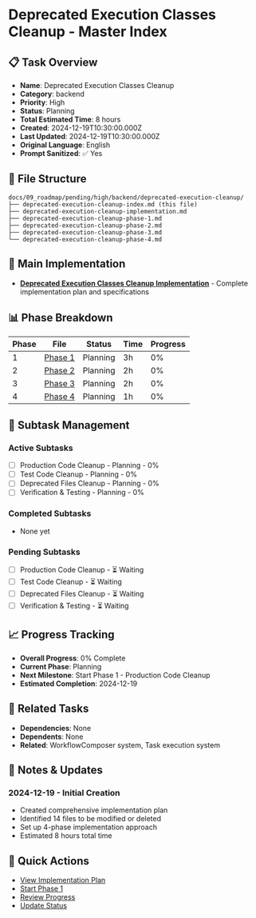 # Deprecated Execution Classes Cleanup - Master Index

## 📋 Task Overview
- **Name**: Deprecated Execution Classes Cleanup
- **Category**: backend
- **Priority**: High
- **Status**: Planning
- **Total Estimated Time**: 8 hours
- **Created**: 2024-12-19T10:30:00.000Z
- **Last Updated**: 2024-12-19T10:30:00.000Z
- **Original Language**: English
- **Prompt Sanitized**: ✅ Yes

## 📁 File Structure
```
docs/09_roadmap/pending/high/backend/deprecated-execution-cleanup/
├── deprecated-execution-cleanup-index.md (this file)
├── deprecated-execution-cleanup-implementation.md
├── deprecated-execution-cleanup-phase-1.md
├── deprecated-execution-cleanup-phase-2.md
├── deprecated-execution-cleanup-phase-3.md
└── deprecated-execution-cleanup-phase-4.md
```

## 🎯 Main Implementation
- **[Deprecated Execution Classes Cleanup Implementation](./deprecated-execution-cleanup-implementation.md)** - Complete implementation plan and specifications

## 📊 Phase Breakdown
| Phase | File | Status | Time | Progress |
|-------|------|--------|------|----------|
| 1 | [Phase 1](./deprecated-execution-cleanup-phase-1.md) | Planning | 3h | 0% |
| 2 | [Phase 2](./deprecated-execution-cleanup-phase-2.md) | Planning | 2h | 0% |
| 3 | [Phase 3](./deprecated-execution-cleanup-phase-3.md) | Planning | 2h | 0% |
| 4 | [Phase 4](./deprecated-execution-cleanup-phase-4.md) | Planning | 1h | 0% |

## 🔄 Subtask Management
### Active Subtasks
- [ ] Production Code Cleanup - Planning - 0%
- [ ] Test Code Cleanup - Planning - 0%
- [ ] Deprecated Files Cleanup - Planning - 0%
- [ ] Verification & Testing - Planning - 0%

### Completed Subtasks
- None yet

### Pending Subtasks
- [ ] Production Code Cleanup - ⏳ Waiting
- [ ] Test Code Cleanup - ⏳ Waiting
- [ ] Deprecated Files Cleanup - ⏳ Waiting
- [ ] Verification & Testing - ⏳ Waiting

## 📈 Progress Tracking
- **Overall Progress**: 0% Complete
- **Current Phase**: Planning
- **Next Milestone**: Start Phase 1 - Production Code Cleanup
- **Estimated Completion**: 2024-12-19

## 🔗 Related Tasks
- **Dependencies**: None
- **Dependents**: None
- **Related**: WorkflowComposer system, Task execution system

## 📝 Notes & Updates
### 2024-12-19 - Initial Creation
- Created comprehensive implementation plan
- Identified 14 files to be modified or deleted
- Set up 4-phase implementation approach
- Estimated 8 hours total time

## 🚀 Quick Actions
- [View Implementation Plan](./deprecated-execution-cleanup-implementation.md)
- [Start Phase 1](./deprecated-execution-cleanup-phase-1.md)
- [Review Progress](#progress-tracking)
- [Update Status](#notes--updates)
